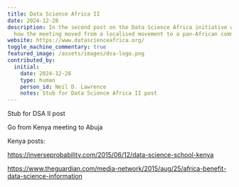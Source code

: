 ```yaml
---
title: Data Science Africa II
date: 2024-12-28
description: I﻿n the second post on the Data Science Africa initiative we trace
  how the meeting moved from a localised movement to a pan-African community.
website: https://www.datascienceafrica.org/
toggle_machine_commentary: true
featured_image: /assets/images/dsa-logo.png
contributed_by:
  initial:
    date: 2024-12-28
    type: human
    person_id: Neil D. Lawrence
    notes: Stub for Data Science Africa II post
---
```


S﻿tub for DSA II post

Go from Kenya meeting to Abuja

Kenya posts:

<https://inverseprobability.com/2015/06/12/data-science-school-kenya>

<https://www.theguardian.com/media-network/2015/aug/25/africa-benefit-data-science-information>

